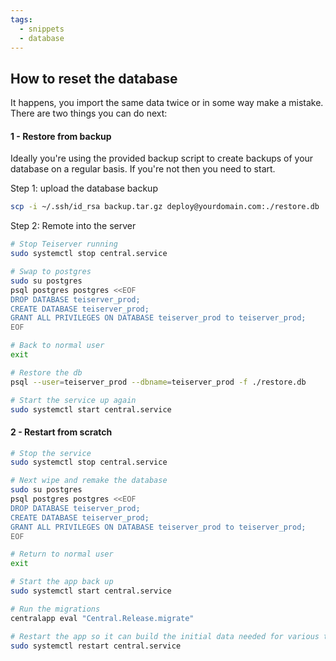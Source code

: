 ```yaml
---
tags:
  - snippets
  - database
---
```

## How to reset the database
It happens, you import the same data twice or in some way make a mistake. There are two things you can do next:

#### 1 - Restore from backup
Ideally you're using the provided backup script to create backups of your database on a regular basis. If you're not then you need to start.

Step 1: upload the database backup
```sh
scp -i ~/.ssh/id_rsa backup.tar.gz deploy@yourdomain.com:./restore.db
```

Step 2: Remote into the server
```sh
# Stop Teiserver running
sudo systemctl stop central.service

# Swap to postgres
sudo su postgres
psql postgres postgres <<EOF
DROP DATABASE teiserver_prod;
CREATE DATABASE teiserver_prod;
GRANT ALL PRIVILEGES ON DATABASE teiserver_prod to teiserver_prod;
EOF

# Back to normal user
exit

# Restore the db
psql --user=teiserver_prod --dbname=teiserver_prod -f ./restore.db

# Start the service up again
sudo systemctl start central.service
```

#### 2 - Restart from scratch
```sh
# Stop the service
sudo systemctl stop central.service

# Next wipe and remake the database
sudo su postgres
psql postgres postgres <<EOF
DROP DATABASE teiserver_prod;
CREATE DATABASE teiserver_prod;
GRANT ALL PRIVILEGES ON DATABASE teiserver_prod to teiserver_prod;
EOF

# Return to normal user
exit

# Start the app back up
sudo systemctl start central.service

# Run the migrations
centralapp eval "Central.Release.migrate"

# Restart the app so it can build the initial data needed for various things
sudo systemctl restart central.service
```

